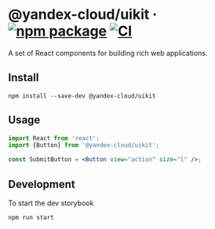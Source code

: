 # @yandex-cloud/uikit &middot; [![npm package](https://img.shields.io/npm/v/@yandex-cloud/uikit)](https://www.npmjs.com/package/@yandex-cloud/uikit) [![CI](https://img.shields.io/github/workflow/status/yandex-cloud/uikit/CI/main?label=CI&logo=github)](https://github.com/yandex-cloud/uikit/actions/workflows/ci.yml?query=branch:main)

A set of React components for building rich web applications.

## Install

```shell
npm install --save-dev @yandex-cloud/uikit
```

## Usage

```jsx
import React from 'react';
import {Button} from '@yandex-cloud/uikit';

const SubmitButton = <Button view="action" size="l" />;
```

## Development

To start the dev storybook

```shell
npm run start
```
